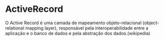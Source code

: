 # ActiveRecord

O Active Record é uma camada de mapeamento objeto-relacional (object-relational mapping layer), responsável pela interoperabilidade entre a aplicação e o banco de dados e pela abstração dos dados.(wikipedia)